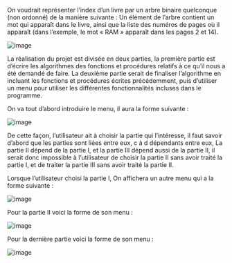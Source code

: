 
On voudrait représenter l’index d’un livre par un arbre binaire quelconque (non ordonné) de la
manière suivante : Un élément de l’arbre contient un mot qui apparaît dans le livre, ainsi que la liste
des numéros de pages où il apparaît (dans l’exemple, le mot « RAM » apparaît dans les pages 2 et 14).

![image](https://github.com/Mahdjoubabderraouf/projet_algo/assets/95053965/7c44e072-5192-477d-a0d6-d97065bdd8c5)

La réalisation du projet est divisée en deux parties, la première partie est d’écrire les
algorithmes des fonctions et procédures relatifs à ce qu’il nous a été demandé de faire.
La deuxième partie serait de finaliser l’algorithme en incluant les fonctions et procédures
écrites précédemment, puis d’utiliser un menu pour utiliser les différentes fonctionnalités incluses
dans le programme.

On va tout d’abord introduire le menu, il aura la forme suivante :

![image](https://github.com/Mahdjoubabderraouf/projet_algo/assets/95053965/a4a32a73-eed0-4f81-b75d-c8adea8b90cd)

De cette façon, l’utilisateur ait à choisir la partie qui l’intéresse, il faut savoir d’abord que les
parties sont liées entre eux, c à d dépendants entre eux, La partie II dépend de la partie I, et la
partie III dépend aussi de la partie II, il serait donc impossible à l’utilisateur de choisir la partie
II sans avoir traité la partie I, et de traiter la partie III sans avoir traité la partie II.

Lorsque l’utilisateur choisi la partie I, On affichera un autre menu qui a la forme suivante :

![image](https://github.com/Mahdjoubabderraouf/projet_algo/assets/95053965/a05e9d3b-483d-4658-966e-1203db81fc73)

Pour la partie II voici la forme de son menu :

![image](https://github.com/Mahdjoubabderraouf/projet_algo/assets/95053965/52183f47-ce30-47f9-8b87-5c5d790ff23b)

Pour la dernière partie voici la forme de son menu :

![image](https://github.com/Mahdjoubabderraouf/projet_algo/assets/95053965/acfaad61-d5b8-4ed0-ac94-9b57befb3766)





